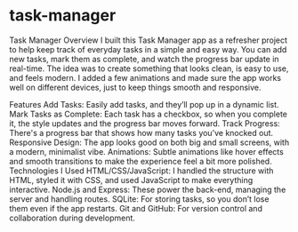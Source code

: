 # task-manager

Task Manager
Overview
I built this Task Manager app as a refresher project to help keep track of everyday tasks in a simple and easy way. You can add new tasks, mark them as complete, and watch the progress bar update in real-time. The idea was to create something that looks clean, is easy to use, and feels modern. I added a few animations and made sure the app works well on different devices, just to keep things smooth and responsive.

Features
Add Tasks: Easily add tasks, and they’ll pop up in a dynamic list.
Mark Tasks as Complete: Each task has a checkbox, so when you complete it, the style updates and the progress bar moves forward.
Track Progress: There's a progress bar that shows how many tasks you’ve knocked out.
Responsive Design: The app looks good on both big and small screens, with a modern, minimalist vibe.
Animations: Subtle animations like hover effects and smooth transitions to make the experience feel a bit more polished.
Technologies I Used
HTML/CSS/JavaScript: I handled the structure with HTML, styled it with CSS, and used JavaScript to make everything interactive.
Node.js and Express: These power the back-end, managing the server and handling routes.
SQLite: For storing tasks, so you don’t lose them even if the app restarts.
Git and GitHub: For version control and collaboration during development.
